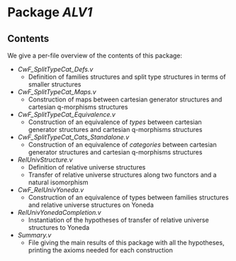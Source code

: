 Package *ALV1*
===================================================


Contents
--------

We give a per-file overview of the contents of this package:

* *CwF_SplitTypeCat_Defs.v*
  * Definition of families structures and split type structures in terms of smaller structures
* *CwF_SplitTypeCat_Maps.v*
  * Construction of maps between cartesian generator structures and cartesian q-morphisms structures
* *CwF_SplitTypeCat_Equivalence.v*
  * Construction of an equivalence of *types* between cartesian generator structures and cartesian q-morphisms structures
* *CwF_SplitTypeCat_Cats_Standalone.v*
  * Construction of an equivalence of *categories* between cartesian generator structures and cartesian q-morphisms structures
* *RelUnivStructure.v*
  * Definition of relative universe structures
  * Transfer of relative universe structures along two functors and a natural isomorphism
* *CwF_RelUnivYoneda.v*
  * Construction of an equivalence of types between families structures and relative universe structures on Yoneda
* *RelUnivYonedaCompletion.v*
  * Instantiation of the hypotheses of transfer of relative universe structures to Yoneda
* *Summary.v*
  * File giving the main results of this package with all the hypotheses, printing the axioms needed for each construction




